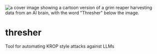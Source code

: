 ![a cover image showing a cartoon version of a grim reaper harvesting data from an AI brain, with the word "Thresher" below the image.](https://github.com/rossja/thresher/blob/main/docs/img/thresher-logo.jpeg)


# thresher

Tool for automating KROP style attacks against LLMs
